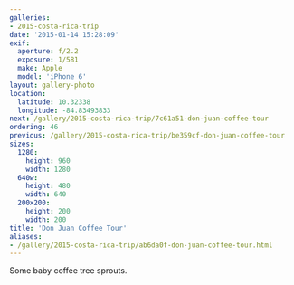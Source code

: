 ```yaml
---
galleries:
- 2015-costa-rica-trip
date: '2015-01-14 15:28:09'
exif:
  aperture: f/2.2
  exposure: 1/581
  make: Apple
  model: 'iPhone 6'
layout: gallery-photo
location:
  latitude: 10.32338
  longitude: -84.83493833
next: /gallery/2015-costa-rica-trip/7c61a51-don-juan-coffee-tour
ordering: 46
previous: /gallery/2015-costa-rica-trip/be359cf-don-juan-coffee-tour
sizes:
  1280:
    height: 960
    width: 1280
  640w:
    height: 480
    width: 640
  200x200:
    height: 200
    width: 200
title: 'Don Juan Coffee Tour'
aliases:
- /gallery/2015-costa-rica-trip/ab6da0f-don-juan-coffee-tour.html
---
```


Some baby coffee tree sprouts.
